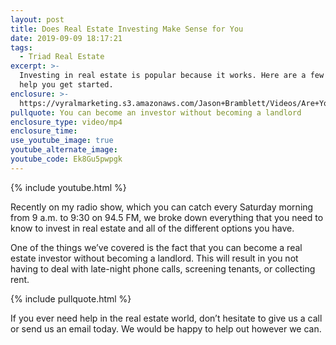 ```yaml
---
layout: post
title: Does Real Estate Investing Make Sense for You
date: 2019-09-09 18:17:21
tags:
  - Triad Real Estate
excerpt: >-
  Investing in real estate is popular because it works. Here are a few tips to
  help you get started.
enclosure: >-
  https://vyralmarketing.s3.amazonaws.com/Jason+Bramblett/Videos/Are+You+Able+To+Invest+In+Real+Estate_+-+Jason+Bramblett+Real+Estate.mp4
pullquote: You can become an investor without becoming a landlord
enclosure_type: video/mp4
enclosure_time:
use_youtube_image: true
youtube_alternate_image:
youtube_code: Ek8Gu5pwpgk
---
```


{% include youtube.html %}

Recently on my radio show, which you can catch every Saturday morning from 9 a.m. to 9:30 on 94.5 FM, we broke down everything that you need to know to invest in real estate and all of the different options you have.

One of the things we’ve covered is the fact that you can become a real estate investor without becoming a landlord. This will result in you not having to deal with late-night phone calls, screening tenants, or collecting rent.&nbsp;

{% include pullquote.html %}

If you ever need help in the real estate world, don’t hesitate to give us a call or send us an email today. We would be happy to help out however we can.<br>&nbsp;

&nbsp;